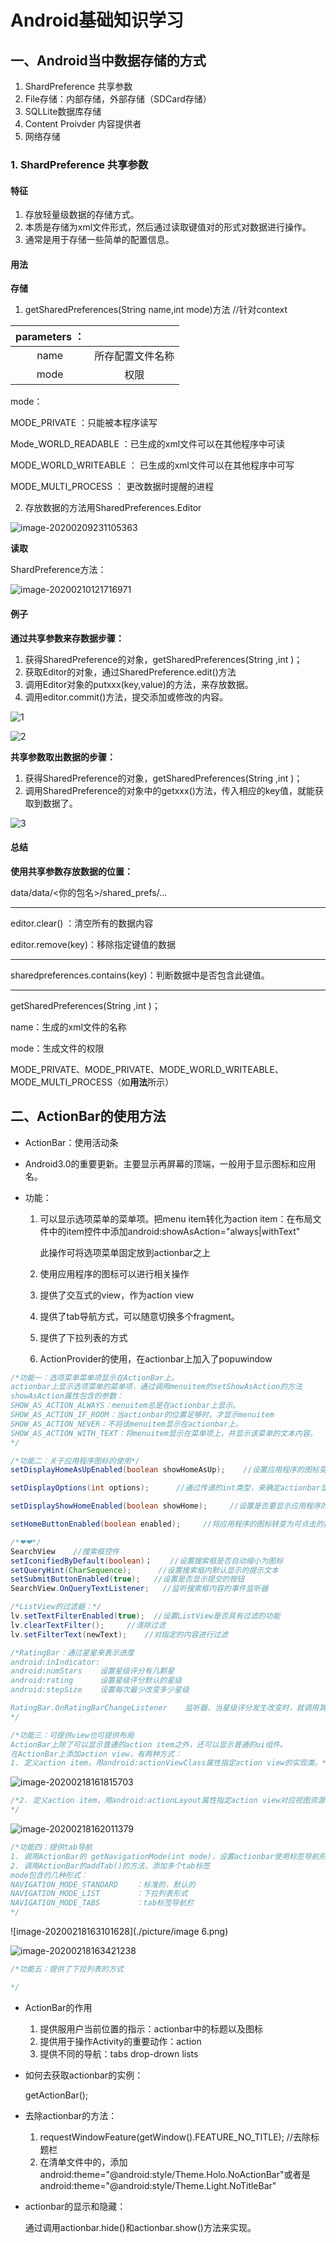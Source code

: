 # Android基础知识学习

## 一、Android当中数据存储的方式

1. ShardPreference   共享参数
2. File存储：内部存储，外部存储（SDCard存储）
3. SQLLite数据库存储
4. Content Proivder    内容提供者
5. 网络存储

### 1. ShardPreference   共享参数

#### 特征

1. 存放轻量级数据的存储方式。
2. 本质是存储为xml文件形式，然后通过读取键值对的形式对数据进行操作。
3. 通常是用于存储一些简单的配置信息。

#### 用法

**存储**

1. getSharedPreferences(String name,int mode)方法   //针对context

| parameters ： |                  |
| :-----------: | :--------------: |
|     name      | 所存配置文件名称 |
|     mode      |       权限       |

mode：

MODE_PRIVATE                        ：只能被本程序读写

Mode_WORLD_READABLE      ：已生成的xml文件可以在其他程序中可读

MODE_WORLD_WRITEABLE    ： 已生成的xml文件可以在其他程序中可写

MODE_MULTI_PROCESS          ： 更改数据时提醒的进程

2. 存放数据的方法用SharedPreferences.Editor

![image-20200209231105363](.\picture\image-20200209231105363.png)

**读取**

ShardPreference方法：

![image-20200210121716971](.\picture\image-20200210121716971.png)

#### 例子

**通过共享参数来存数据步骤：**

1. 获得SharedPreference的对象，getSharedPreferences(String ,int )；
2. 获取Editor的对象，通过SharedPreference.edit()方法
3. 调用Editor对象的putxxx(key,value)的方法，来存放数据。
4. 调用editor.commit()方法，提交添加或修改的内容。

![1](.\picture\1.jpg)

![2](.\picture\2.jpg)

**共享参数取出数据的步骤：**

1. 获得SharedPreference的对象，getSharedPreferences(String ,int )；
2. 调用SharedPreference的对象中的getxxx()方法，传入相应的key值，就能获取到数据了。

![3](.\picture\3.jpg)

#### 总结

**使用共享参数存放数据的位置：**

data/data/<你的包名>/shared_prefs/...

***

editor.clear()           ：清空所有的数据内容

editor.remove(key)：移除指定键值的数据

***

sharedpreferences.contains(key)：判断数据中是否包含此键值。

***

getSharedPreferences(String ,int )；

name：生成的xml文件的名称

mode：生成文件的权限

MODE_PRIVATE、MODE_PRIVATE、MODE_WORLD_WRITEABLE、MODE_MULTI_PROCESS（如**用法**所示）

## 二、ActionBar的使用方法

* ActionBar：使用活动条

* Android3.0的重要更新。主要显示再屏幕的顶端，一般用于显示图标和应用名。

* 功能：

  1. 可以显示选项菜单的菜单项。把menu item转化为action item：在布局文件中的item控件中添加android:showAsAction="always|withText"

     此操作可将选项菜单固定放到actionbar之上

  2. 使用应用程序的图标可以进行相关操作

  3. 提供了交互式的view，作为action view

  4. 提供了tab导航方式，可以随意切换多个fragment。

  5. 提供了下拉列表的方式

  6. ActionProvider的使用，在actionbar上加入了popuwindow

```java
/*功能一：选项菜单菜单项显示在ActionBar上。
actionbar上显示选项菜单的菜单项，通过调用menuitem的setShowAsAction的方法
showAsAction属性包含的参数：
SHOW_AS_ACTION_ALWAYS：menuitem总是在actionbar上显示。
SHOW_AS_ACTION_IF_ROOM：当actionbar的位置足够时，才显示menuitem
SHOW_AS_ACTION_NEVER：不将该menuitem显示在actionbar上。
SHOW_AS_ACTION_WITH_TEXT：将menuitem显示在菜单项上，并显示该菜单的文本内容。
*/

/*功能二：关于应用程序图标的使用*/
setDisplayHomeAsUpEnabled(boolean showHomeAsUp);    //设置应用程序的图标变成可点击的图标，并且在图标的左边加入一个箭头

setDisplayOptions(int options);      //通过传递的int类型，来确定actionbar显示选项。

setDisplayShowHomeEnabled(boolean showHome);     //设置是否要显示应用程序的图标

setHomeButtonEnabled(boolean enabled);     //将应用程序的图标转变为可点击的按钮

/*❤❤*/
SearchView    //搜索框控件
setIconifiedByDefault(boolean)；    //设置搜索框是否自动缩小为图标
setQueryHint(CharSequence);      //设置搜索框内默认显示的提示文本
setSubmitButtonEnabled(true);   //设置是否显示提交的按钮
SearchView.OnQueryTextListener;   //监听搜索框内容的事件监听器

/*ListView的过滤器：*/
lv.setTextFilterEnabled(true);  //设置ListView是否具有过滤的功能
lv.clearTextFilter();     //清除过滤
lv.setFilterText(newText);    //对指定的内容进行过滤

/*RatingBar：通过星星来表示进度
android:inIndicator:
android:numStars    设置星级评分有几颗星
android:rating      设置星级评分默认的星级
android:stepSize    设置每次最少改变多少星级

RatingBar.OnRatingBarChangeListener    监听器，当星级评分发生改变时，就调用其方法。
*/

/*功能三：可提供view也可提供布局
ActionBar上除了可以显示普通的action item之外，还可以显示普通的ui组件。
在ActionBar上添加action view，有两种方式：
1. 定义action item，用android:actionViewClass属性指定action view的实现类。*/
```

![image-20200218161815703](./picture/image4.png)

```java
/*2. 定义action item，用android:actionLayout属性指定action view对应视图资源。
*/
```

![image-20200218162011379](./picture/image5.png)

```java
/*功能四：提供tab导航
1. 调用ActionBar的 getNavigationMode(int mode)，设置actionbar使用标签导航形式。
2. 调用ActionBar的addTab()的方法，添加多个tab标签
mode包含的几种形式：
NAVIGATION_MODE_STANDARD    ：标准的，默认的
NAVIGATION_MODE_LIST        ：下拉列表形式
NAVIGATION_MODE_TABS        ：tab标签导航栏
*/
```

![image-20200218163101628](./picture/image 6.png)

![image-20200218163421238](./picture/image7.png)

```java
/*功能五：提供了下拉列表的方式

*/
```





* ActionBar的作用

  1. 提供服用户当前位置的指示：actionbar中的标题以及图标
  2. 提供用于操作Activity的重要动作：action
  3. 提供不同的导航：tabs   drop-drown    lists

* 如何去获取actionbar的实例：

  getActionBar();

* 去除actionbar的方法：
  1. requestWindowFeature(getWindow().FEATURE_NO_TITLE);   //去除标题栏
  2. 在清单文件中的，添加android:theme="@android:style/Theme.Holo.NoActionBar"或者是android:theme="@android:style/Theme.Light.NoTitleBar"

* actionbar的显示和隐藏：

  通过调用actionbar.hide()和actionbar.show()方法来实现。
